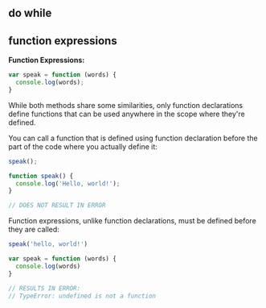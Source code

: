 ## do while

## function expressions

__Function Expressions:__
```javascript
var speak = function (words) {
  console.log(words);
}
```

While both methods share some similarities, only function declarations define functions that can be used anywhere in the scope where they're defined.

You can call a function that is defined using function declaration before the part of the code where you actually define it:

```javascript
speak();

function speak() {
  console.log('Hello, world!');
}

// DOES NOT RESULT IN ERROR
```

Function expressions, unlike function declarations, must be defined before they are called:

```javascript
speak('hello, world!')

var speak = function (words) {
  console.log(words)
}

// RESULTS IN ERROR:
// TypeError: undefined is not a function
```

